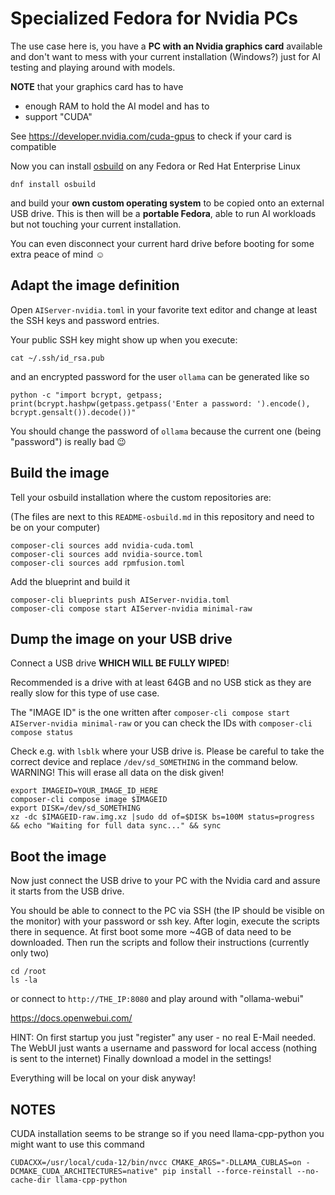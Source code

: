 # Specialized Fedora for Nvidia PCs

The use case here is, you have a **PC with an Nvidia graphics card** available and don't want
to mess with your current installation (Windows?) just for AI testing and playing around with models.

**NOTE** that your graphics card has to have
 * enough RAM to hold the AI model and has to
 * support "CUDA"

See https://developer.nvidia.com/cuda-gpus to check if your card is compatible

Now you can install [osbuild](https://osbuild.org) on any Fedora or Red Hat Enterprise Linux
```
dnf install osbuild
```

and build your **own custom operating system** to be copied onto an external USB drive.
This is then will be a **portable Fedora**, able to run AI workloads but not
touching your current installation.

You can even disconnect your current hard drive before booting
for some extra peace of mind ☺

## Adapt the image definition

Open `AIServer-nvidia.toml` in your favorite text editor and change at least
the SSH keys and password entries.

Your public SSH key might show up when you execute:
```
cat ~/.ssh/id_rsa.pub
```

and an encrypted password for the user `ollama`
can be generated like so

```
python -c "import bcrypt, getpass; print(bcrypt.hashpw(getpass.getpass('Enter a password: ').encode(), bcrypt.gensalt()).decode())"
```

You should change the password of `ollama` because the current one (being "password") is really bad 😉

## Build the image

Tell your osbuild installation where the custom repositories are:

(The files are next to this `README-osbuild.md` in this
repository and need to be on your computer)

```
composer-cli sources add nvidia-cuda.toml
composer-cli sources add nvidia-source.toml
composer-cli sources add rpmfusion.toml
```

Add the blueprint and build it

```
composer-cli blueprints push AIServer-nvidia.toml
composer-cli compose start AIServer-nvidia minimal-raw
```

## Dump the image on your USB drive

Connect a USB drive **WHICH WILL BE FULLY WIPED**!

Recommended is a drive with at least 64GB and no USB stick as
they are really slow for this type of use case.


The "IMAGE ID" is the one written after `composer-cli compose start AIServer-nvidia minimal-raw`
or you can check the IDs with `composer-cli compose status`

Check e.g. with `lsblk` where your USB drive is.
Please be careful to take the correct device and replace `/dev/sd_SOMETHING` in the command below.
WARNING! This will erase all data on the disk given!

```
export IMAGEID=YOUR_IMAGE_ID_HERE
composer-cli compose image $IMAGEID
export DISK=/dev/sd_SOMETHING
xz -dc $IMAGEID-raw.img.xz |sudo dd of=$DISK bs=100M status=progress && echo "Waiting for full data sync..." && sync
```

## Boot the image

Now just connect the USB drive to your PC with the Nvidia card and assure it starts from the USB drive.

You should be able to connect to the PC via SSH (the IP should be visible on the monitor)
with your password or ssh key.
After login, execute the scripts there in sequence.
At first boot some more ~4GB of data need to be downloaded.
Then run the scripts and follow their instructions
(currently only two)

```
cd /root
ls -la
```

or connect to `http://THE_IP:8080` and play around with "ollama-webui"

https://docs.openwebui.com/

HINT: On first startup you just "register" any user - no real E-Mail needed. The WebUI just wants
a username and password for local access (nothing is sent to the internet)
Finally download a model in the settings!

Everything will be local on your disk anyway!


## NOTES

CUDA installation seems to be strange so if you need llama-cpp-python you might want to use this command

```
CUDACXX=/usr/local/cuda-12/bin/nvcc CMAKE_ARGS="-DLLAMA_CUBLAS=on -DCMAKE_CUDA_ARCHITECTURES=native" pip install --force-reinstall --no-cache-dir llama-cpp-python
```


